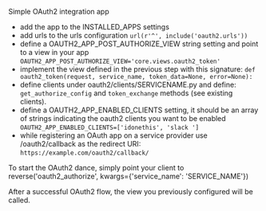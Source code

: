 Simple OAuth2 integration app

* add the app to the INSTALLED_APPS settings
* add urls to the urls configuration `url(r'^', include('oauth2.urls'))`
* define a OAUTH2_APP_POST_AUTHORIZE_VIEW string setting and point to a view in your app
  `OAUTH2_APP_POST_AUTHORIZE_VIEW='core.views.oauth2_token'`
* implement the view defined in the previous step with this signature:
`def oauth2_token(request, service_name, token_data=None, error=None):`
* define clients under oauth2/clients/SERVICENAME.py and define:
  `get_authorize_config` and `token_exchange` methods (see existing clients).
* define a OAUTH2_APP_ENABLED_CLIENTS setting, it should be an array of strings
  indicating the oauth2 clients you want to be enabled
  `OAUTH2_APP_ENABLED_CLIENTS=['idonethis', 'slack ']`
* while registering an OAuth app on a service provider use /oauth2/callback as
  the redirect URI: `https://example.com/oauth2/callback/`


To start the OAuth2 dance, simply point your client to
reverse('oauth2_authorize', kwargs={'service_name': 'SERVICE_NAME'})

After a successful OAuth2 flow, the view you previously configured will be
called.
